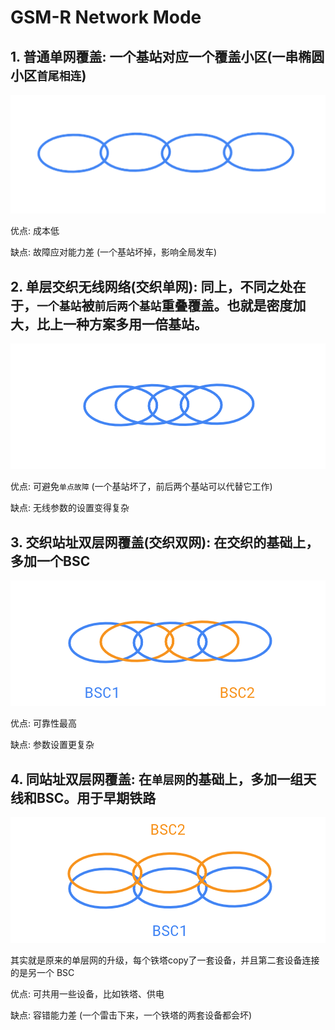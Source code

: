 # GSM-R Network Mode

## 1. 普通单网覆盖: 一个基站对应一个覆盖小区\(一串椭圆小区`首尾相连`\)

![](../.gitbook/assets/pu-tong-dan-wang-fu-gai.png)

优点: 成本低

缺点: 故障应对能力差 \(一个基站坏掉，影响全局发车\)

## 2. 单层交织无线网络\(交织单网\): 同上，不同之处在于，`一个基站`被`前后两个基站`重叠覆盖。也就是密度加大，比上一种方案多用一倍基站。

![](../.gitbook/assets/dan-ceng-jiao-zhi-wu-xian-wang-luo.png)

优点: 可避免`单点故障` \(一个基站坏了，前后两个基站可以代替它工作\)

缺点: 无线参数的设置变得复杂

## 3. 交织站址双层网覆盖\(交织双网\): 在交织的基础上，多加一个BSC

![](../.gitbook/assets/jiao-zhi-zhan-zhi-shuang-ceng-wang-fu-gai.png)

优点: 可靠性最高

缺点: 参数设置更复杂

## 4. 同站址双层网覆盖: 在`单层网`的基础上，多加一组天线和BSC。用于早期铁路

![](../.gitbook/assets/tong-zhan-zhi-shuang-ceng-wang-fu-gai.png)

其实就是原来的单层网的升级，每个铁塔copy了一套设备，并且第二套设备连接的是另一个 BSC

优点: 可共用一些设备，比如铁塔、供电

缺点: 容错能力差 \(一个雷击下来，一个铁塔的两套设备都会坏\)

